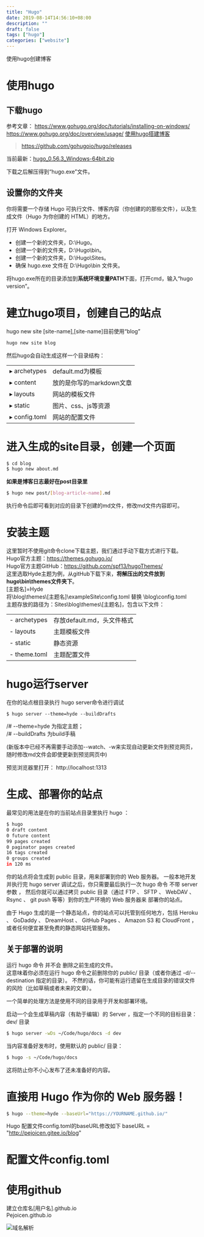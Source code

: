 ```yaml
---
title: "Hugo"
date: 2019-08-14T14:56:10+08:00
description: ""
draft: false
tags: ["hugo"]
categories: ["website"]
---
```


使用hugo创建博客
<!--more-->
# 使用hugo

## 下载hugo

参考文章：
https://www.gohugo.org/doc/tutorials/installing-on-windows/
https://www.gohugo.org/doc/overview/usage/
[使用hugo搭建博客](https://www.gohugo.org/post/coderzh-hugo/)

>https://github.com/gohugoio/hugo/releases

当前最新：[hugo_0.56.3_Windows-64bit.zip](https://github-production-release-asset-2e65be.s3.amazonaws.com/11180687/55152100-b3a3-11e9-93b3-7757a4550f5c?X-Amz-Algorithm=AWS4-HMAC-SHA256&X-Amz-Credential=AKIAIWNJYAX4CSVEH53A%2F20190814%2Fus-east-1%2Fs3%2Faws4_request&X-Amz-Date=20190814T021625Z&X-Amz-Expires=300&X-Amz-Signature=c2cb84a6c1041e3e918adcf5b522033536b95ac142f4983785687aab2c64dfa2&X-Amz-SignedHeaders=host&actor_id=0&response-content-disposition=attachment%3B%20filename%3Dhugo_0.56.3_Windows-64bit.zip&response-content-type=application%2Foctet-stream)

下载之后解压得到“hugo.exe”文件。  


## 设置你的文件夹
你将需要一个存储 Hugo 可执行文件、博客内容（你创建的的那些文件），以及生成文件（Hugo 为你创建的 HTML）的地方。

打开 Windows Explorer。  
* 创建一个新的文件夹，D:\Hugo。      
* 创建一个新的文件夹，D:\Hugo\bin。  
* 创建一个新的文件夹，D:\Hugo\Sites。
* 确保 hugo.exe 文件在 D:\Hugo\bin 文件夹。

将hugo.exe所在的目录添加到**系统环境变量PATH**下面，打开cmd，输入“hugo version”。  


# 建立hugo项目，创建自己的站点
 hugo new site [site-name],[site-name]目前使用“blog”
```bash
hugo new site blog
```
然后hugo会自动生成这样一个目录结构：  

|||
|---------------|-----------------------------|
| ▸ archetypes  |default.md为模板             |
| ▸ content     |放的是你写的markdown文章     |
| ▸ layouts     |网站的模板文件               |
| ▸ static      |图片、css、js等资源          |
| ▸ config.toml |网站的配置文件               |

# 进入生成的site目录，创建一个页面
```bash
$ cd blog
$ hugo new about.md
```
**如果是博客日志最好在post目录里**
```bash
$ hugo new post/[blog-article-name].md
```
执行命令后即可看到对应的目录下创建的md文件，修改md文件内容即可。



# 安装主题
这里暂时不使用git命令clone下载主题，我们通过手动下载方式进行下载。  
Hugo官方主题：https://themes.gohugo.io/  
Hugo官方主题GitHub：https://github.com/spf13/hugoThemes/  
这里选取Hyde主题为例，从gitHub下载下来，**将解压出的文件放到hugo\\bin\\themes文件夹下**。  
[主题名]=Hyde  
将\blog\themes\\[主题名]\exampleSite\config.toml 替换 \blog\config.toml  
主题存放的路径为：Sites\blog\themes\\[主题名]，包含以下文件：  

|||
|---------------|--------------------------|
|- archetypes   |存放default.md，头文件格式|
|- layouts      |主题模板文件     |
|- static       |静态资源         |
|- theme.toml   |主题配置文件     |



# hugo运行server
在你的站点根目录执行 hugo server命令进行调试
```bash：  
$ hugo server --theme=hyde --buildDrafts  
```
/# --theme=hyde 为指定主题；  
/# --buildDrafts 为build手稿

(新版本中已经不再需要手动添加--watch、-w来实现自动更新文件到预览网页，随时修改md文件会即使更新到预览网页中)

预览浏览器里打开： http://localhost:1313

# 生成、部署你的站点  
最常见的用法是在你的当前站点目录里执行 hugo ：
```bash
$ hugo
0 draft content
0 future content
99 pages created
0 paginator pages created
16 tags created
0 groups created
in 120 ms
```
你的站点将会生成到 public 目录，用来部署到你的 Web 服务器。
一般本地开发并执行完 hugo server 调试之后，你只需要最后执行一次 hugo 命令 不带 server 参数 ，
然后你就可以通过拷贝 public 目录（通过 FTP 、 SFTP 、 WebDAV 、 Rsync 、 git push 等等）到你的生产环境的 Web 服务器来 部署你的站点。

由于 Hugo 生成的是一个静态站点，你的站点可以托管到任何地方，包括 Heroku 、 GoDaddy 、 DreamHost 、 GitHub Pages 、 Amazon S3 和 CloudFront ， 或者任何便宜甚至免费的静态网站托管服务。

## 关于部署的说明

运行 hugo 命令 并不会 删除之前生成的文件。   
这意味着你必须在运行 hugo 命令之前删除你的 public/ 目录（或者你通过 -d/--destination 指定的目录）。 不然的话，你可能有运行遗留在生成目录的错误文件的风险（比如草稿或者未来的文章）。

一个简单的处理方法是使用不同的目录用于开发和部署环境。

启动一个会生成草稿内容（有助于编辑）的 Server ，指定一个不同的目标目录： dev/ 目录
```bash
$ hugo server -wDs ~/Code/hugo/docs -d dev
```
当内容准备好发布时，使用默认的 public/ 目录：
```bash
$ hugo -s ~/Code/hugo/docs
```
这将防止你不小心发布了还未准备好的内容。

# 直接用 Hugo 作为你的 Web 服务器！
```bash
$ hugo --theme=hyde --baseUrl="https://YOURNAME.github.io/"
```
Hugo 配置文件config.toml的baseURL修改如下
baseURL = "http://pejoicen.gitee.io/blog"

# 配置文件config.toml


# 使用github

建立仓库名[用户名].github.io  
Pejoicen.github.io  


![域名解析](E:\我的坚果云\网站备份\hugo\blog\static\hugo\Snipaste_2019-08-19_23-20-45.png)
